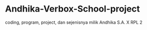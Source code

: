 # Andhika-Verbox-School-project
coding, program, project, dan sejenisnya milik Andhika S.A. X RPL 2
